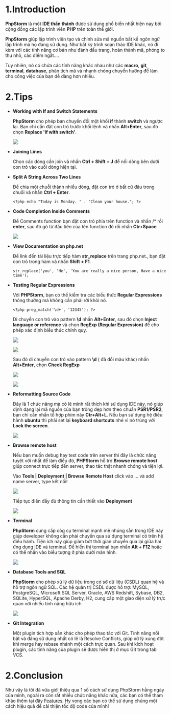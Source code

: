 # **1.Introduction**
**PhpStorm** là một **IDE thần thánh** được sử dụng phổ biến nhất hiện nay bởi cộng đồng các lập trình viên **PHP** trên toàn thế giới. 

**PhpStorm** giúp lập trình viên tạo và chỉnh sửa mã nguồn bất kể ngôn ngữ lập trình mà họ đang sử dụng. Như bất kỳ trình soạn thảo IDE khác, nó đi kèm với các tính năng cơ bản như đánh dấu trang, hoàn thành mã, phóng to thu nhỏ, các điểm ngắt....

Tuy nhiên, nó có chứa các tính năng khác nhau như các **macro**, **git**, **terminal**, **database**, phân tích mã và nhanh chóng chuyển hướng để làm cho công việc của bạn dễ dàng hơn nhiều.
# **2.Tips**
* **Working with If and Switch Statements**

    **PhpStorm** cho phép bạn chuyển đổi một khối **if** thành **switch** và ngược lại.
    Bạn chỉ cần đặt con trỏ trước khối lệnh và nhấn **Alt+Enter**, sau đó chọn **Replace 'if with switch'**.
 
     ![](https://images.viblo.asia/a545f601-a180-4d99-a720-6fe0aa3caec5.png)
  
 * **Joining Lines**
 
     Chọn các dòng cần join và nhấn **Ctrl + Shift + J** để nối dòng bên dưới con trỏ vào cuối dòng hiện tại.
   
 * **Split A String Across Two Lines**
 
    Để chia một chuỗi thành nhiều dòng, đặt con trỏ ở bất cứ đâu trong chuỗi và nhấn **Ctrl + Enter**.
    
    `<?php
echo "Today is Monday. " .
    "Clean your house.";
?>`

 * **Code Completion Inside Comments**
 
    Để Comments function bạn đặt con trỏ phía trên function và nhấn /*  rồi **enter**, sau đó gõ từ đầu tiên của tên function đó rồi nhấn **Ctr+Space**
   
   ![](https://images.viblo.asia/e3679c1c-7d6a-4df5-ad58-48be29625f96.png)
   
  * **View Documentation on php.net**
  
      Để link đến tài liệu trực tiếp hàm **str_replace** trên trang php.net., bạn đặt con trỏ trong hàm và nhấn **Shift + F1**. 
  
      `str_replace('you', 'He', 'You are really a nice person, Have a nice time');`
  
  
   * **Testing Regular Expressions**

       Với **PHPStorm**, bạn có thể kiểm tra các biểu thức  **Regular Expressions** thông thường mà không cần phải rời khỏi nó.
   
       `<?php
            preg_match('\d+', '12345');
        ?>`

       Di chuyển con trỏ vào pattern **\d** nhấn **Alt+Enter**, sau đó chọn  **Inject language or reference** và chọn **RegExp (Regular Expression)** để cho phép xác định biểu thức chính quy.
   
       ![](https://images.viblo.asia/2e1dd75d-5f71-4884-8fe3-086da60b16f9.png)
   
       ![](https://images.viblo.asia/12da6d1c-d186-4204-bf84-f72e848bc61c.png)
   
       Sau đó di chuyển con trỏ vào pattern **\d** ( đã đổi màu khác)  nhấn **Alt+Enter**,  chọn **Check RegExp**
   
       ![](https://images.viblo.asia/5b445f77-ebf6-4bd8-9d76-fcbb361487e0.png)
   
       ![](https://images.viblo.asia/99bc95a6-e764-4796-b8f1-bd456bcc00a2.png)
   
  * **Reformatting Source Code**
   
       Đây là 1 chức năng mà có lẽ mình rất thích khi sử dụng IDE này, nó giúp định dạng lại mã nguồn của bạn trông đẹp hơn theo chuẩn **PSR1/PSR2**, bạn chỉ cần nhấn tổ hợp phím này  **Ctr+Alt+L**. Nếu bạn sử dụng hệ điều hành **ubuntu** thì phải set lại **keyboard shortcuts** nhé vì nó trùng với **Lock the screen**.
       
       ![](https://images.viblo.asia/ca9a5d5f-0bff-4620-a6da-13e01f3ca1b8.png)


  * **Browse remote host**

    Nếu bạn muốn debug hay test code trên server thì đây là chức năng tuyệt vời nhất  để làm điều đó, **PHPStorm** hỗ trợ 
    **Browse remote host**  giúp connect trực tiếp  đến server, thao tác thật nhanh chóng và tiện lợi.
    
    Vào **Tools | Deployment | Browse Remote Host** click vào ... và add name server, type kết nối!
    
    ![](https://images.viblo.asia/ef83fb42-757c-4b7c-b0ae-52ea5952e225.png)
    
    Tiếp tục điền đầy đủ thông tin cần thiết vào **Deployment**
    
    ![](https://images.viblo.asia/538314de-41a7-4ebb-bac6-9c541908035a.png)
    
 * **Terminal**
 
     **PhpStorm** cung cấp côg cụ terminal mạnh mẽ nhúng sẵn trong IDE này giúp developer không cần phải chuyển qua sử dụng terminal có trên hệ điều hành. Tiện ích này giúp giảm bớt thời gian chuyển qua lại giữa hai ứng dụng IDE và terminal.
     Để hiển thị terminal bạn nhấn **Alt + F12** hoặc có thể nhấn vào biểu tượng  ở phía dưới màn hình.
     
     ![](https://images.viblo.asia/f60a1656-dc6e-4079-aada-a9af028e2191.png)
     
 * **Database Tools and SQL**

    **PhpStorm** cho phép xử lý dữ liệu trong cơ sở dữ liệu (CSDL) quan hệ và hỗ trợ ngôn ngữ SQL. Các hệ quản trị CSDL được hỗ trợ: MySQL, PostgreSQL, Microsoft SQL Server, Oracle, AWS Redshift, Sybase, DB2, SQLite, HyperSQL, Apache Derby, H2, cung cấp một giao diện xử lý trực quan với nhiều tính năng hữu ích
    
    ![](https://images.viblo.asia/cd08867b-0100-465b-93c4-4fb0b80e20b6.png)
    
 * **Git Integration**
 
    Một plugin tích hợp sẵn khác cho phép thao tác với Git. Tính năng nổi bật và đáng sử dụng nhất có lẽ là Resolve Conflicts, giúp xử lý xung đột khi merge hay rebase nhánh một cách trực quan. Sau khi kích hoạt plugin, các tính năng của plugin sẽ được hiển thị ở mục Git trong tab VCS.
# **2.Conclusion**

Như vậy là tôi đã vừa giới thiệu qua 1 số cách sử dụng PhpStorm hằng ngày của mình, ngoài ra còn rất nhiều chức năng khác nữa, các bạn có thể tham khảo thêm tại đây [Features](https://www.jetbrains.com/phpstorm/features/). Hy vọng các bạn có thể sử dụng chúng một cách hiệu quả để cải thiện tốc độ code của mình!